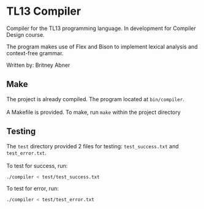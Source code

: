 # TL13 Compiler
Compiler for the TL13 programming language. In development for Compiler Design
course.

The program makes use of Flex and Bison to implement lexical analysis and 
context-free grammar.

Written by: Britney Abner

## Make
The project is already compiled. The program located at ```bin/compiler```.  
<br/>
A Makefile is provided. To make, run ```make``` within the project directory

## Testing
The ```test``` directory provided 2 files for testing: ```test_success.txt```
and ```test_error.txt```.  
<br/>
To test for success, run:  
``` bash
./compiler < test/test_success.txt
```
To test for error, run:  
``` bash
./compiler < test/test_error.txt
```
